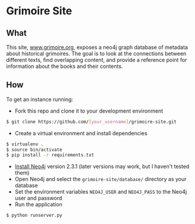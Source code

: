 # Grimoire Site

## What
This site, www.grimoire.org, exposes a neo4j graph database of metadata about historical grimoires. The goal is to look at the connections between different texts, find overlapping content, and provide a reference point for information about the books and their contents.

## How
To get an instance running:
- Fork this repo and clone it to your development environment
```bash
$ git clone https://github.com/[your_username]/grimoire-site.git
```

- Create a virtual environment and install dependencies
```bash
$ virtualenv .
$ source bin/activate
$ pip install -r requirements.txt
```

- [Install Neo4j](http://neo4j.com/download/) version 2.3.1 (later versions may work, but I haven't tested them)
- Open Neo4j and select the `grimoire-site/database/` directory as your database
- Set the environment variables `NEO4J_USER` and `NEO4J_PASS` to the Neo4j user and password
- Run the application
```bash
$ python runserver.py
```

